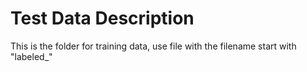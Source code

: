 # Test Data Description

This is the folder for training data, use file with the filename start with "labeled_"
